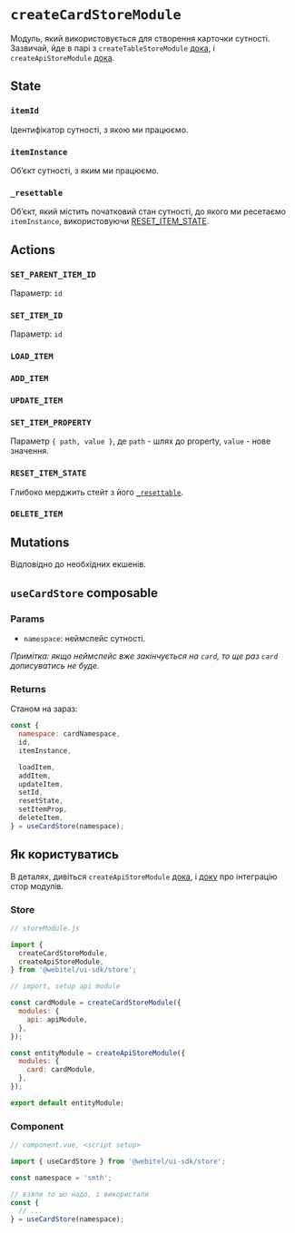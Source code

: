 # `createCardStoreModule`

Модуль, який використовується для створення карточки сутності.
Зазвичай, йде в парі з `createTableStoreModule` [дока](../createTableStoreModule/Readme.md),
i `createApiStoreModule` [дока](../createApiStoreModule/Readme.md).

## State

### `itemId`

Ідентифікатор сутності, з якою ми працюємо.

### `itemInstance`

Обʼєкт сутності, з яким ми працюємо.

### `_resettable`

Обʼєкт, який містить початковий стан сутності, до якого ми ресетаємо `itemInstance`, використовуючи
[RESET_ITEM_STATE](#RESET_ITEM_STATE).

## Actions

### `SET_PARENT_ITEM_ID`

Параметр: `id`

### `SET_ITEM_ID`

Параметр: `id`

### `LOAD_ITEM`

### `ADD_ITEM`

### `UPDATE_ITEM`

### `SET_ITEM_PROPERTY`

Параметр `{ path, value }`, де `path` - шлях до property, `value` - нове значення.

### `RESET_ITEM_STATE`

Глибоко мерджить стейт з його [`_resettable`](#_resettable).

### `DELETE_ITEM`

## Mutations

Відповідно до необхідних екшенів.

## `useCardStore` composable

### Params

- `namespace`: неймспейс сутності.

_Примітка: якщо неймспейс вже закінчується на `card`, то ще раз `card` дописуватись не буде._

### Returns

Станом на зараз:

```javascript
const {
  namespace: cardNamespace,
  id,
  itemInstance,

  loadItem,
  addItem,
  updateItem,
  setId,
  resetState,
  setItemProp,
  deleteItem,
} = useCardStore(namespace);
```

## Як користуватись

В деталях, дивіться `createApiStoreModule` [дока](../createApiStoreModule/Readme.md),
i [доку](../../../../knowledge-base/how-to/Integration-between-store-modules/Readme.md) про інтеграцію стор модулів.

### Store

```javascript
// storeModule.js

import {
  createCardStoreModule,
  createApiStoreModule,
} from '@webitel/ui-sdk/store';

// import, setup api module

const cardModule = createCardStoreModule({
  modules: {
    api: apiModule,
  },
});

const entityModule = createApiStoreModule({
  modules: {
    card: cardModule,
  },
});

export default entityModule;
```

### Component

```javascript
// component.vue, <script setup>

import { useCardStore } from '@webitel/ui-sdk/store';

const namespace = 'smth';

// взяли то шо надо, і використали
const {
  // ...
} = useCardStore(namespace);
```
